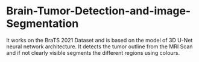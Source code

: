 # Brain-Tumor-Detection-and-image-Segmentation
It works on the BraTS 2021 Dataset and is based on the model of 3D U-Net neural network architecture. It detects the tumor outline from the MRI Scan and if not clearly visible segments the different regions using colours.
